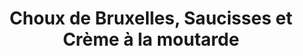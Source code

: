 ---
layout: recette
categories: [recettes]
hidden: true
lang: fr
title: Choux de Bruxelles, Saucisses et Crème à la moutarde
ingredients: 
  - nom: choux de Bruxelles
    qte: 15
  - nom: saucisses
    qte: 2
  - nom: oignon 
    qte: 1 demi
  - nom: crème fraiche
    qte: 10
    unite: cL
  - nom: moutarde à l'ancienne
    qte: 1
    unité: "cuillère à café"
etapes:
  - label: "Préparation 1/2 : Choux"
    details:
      - Faire bouillir une casserole d'eau salée
      - Nettoyer les choux 
      - Les faire cuire 10-15 minutes
      - Les rincer puis les égoutter
  - label: "Préparation 2/2"
    details:
      - Émincer l'oignon
      - Couper les saucisses en rondelles
      - Faire revenir les oignons
      - Ajouter les saucisses
      - Mélanger la crème avec la moutarde
      - Ajouter les choux de et la crème
      - Laisser mijoter 10 minutes
---